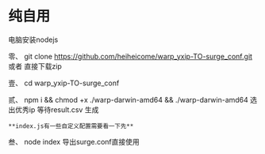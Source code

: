 # 纯自用
电脑安装nodejs

零、  git clone https://github.com/heiheicome/warp_yxip-TO-surge_conf.git 或者 直接下载zip

壹、 cd warp_yxip-TO-surge_conf

贰、  npm i && chmod +x ./warp-darwin-amd64 && ./warp-darwin-amd64  选出优秀ip 等待result.csv 生成


```**index.js有一些自定义配置需要看一下先**```
     
叁、  node index 导出surge.conf直接使用 
